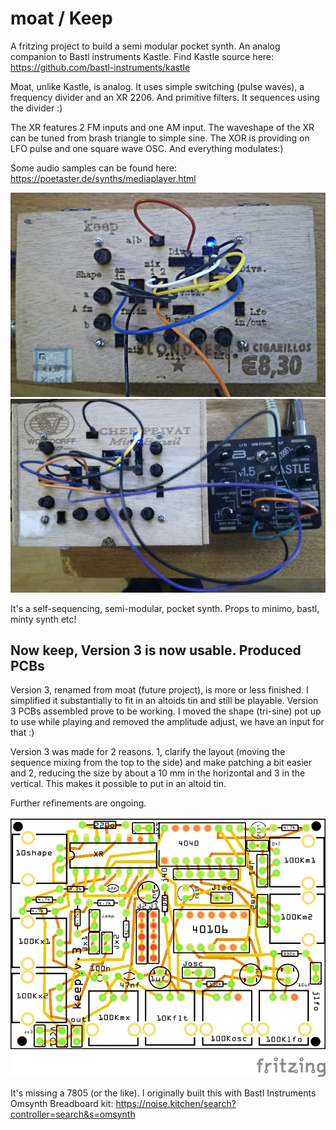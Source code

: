 # moat / Keep

A fritzing project to build a semi modular pocket synth. An analog companion to Bastl instruments Kastle. 
Find Kastle source here: https://github.com/bastl-instruments/kastle 

Moat, unlike Kastle, is analog. It uses simple switching (pulse waves), a frequency divider and an XR 2206. And primitive filters. It sequences using the divider :) 

The XR features 2 FM inputs and one AM input. The waveshape of the XR can be tuned from brash triangle to simple sine. The XOR is providing on LFO pulse and one square wave OSC. And everything modulates:)

Some audio samples can be found here: https://poetaster.de/synths/mediaplayer.html

![Cigarbox prototype laser cut with etched lettering](keep_v3.jpg)
![Cigarbox prototype with kastle](keepv3-chef-kastle.jpg)

It's a self-sequencing, semi-modular, pocket synth. Props to minimo, bastl, minty synth etc!

## Now keep, Version 3 is now usable. Produced PCBs

Version 3, renamed from moat (future project), is more or less finished. I simplified it substantially to fit in an altoids tin and still be playable. Version 3 PCBs assembled prove to be working. I moved the shape (tri-sine) pot up to use while playing and removed the amplitude adjust, we have an input for that :)

Version 3 was made for 2 reasons. 1, clarify the layout (moving the sequence mixing from the top to the side) and make patching a bit easier and 2, reducing the size by about a 10 mm in the horizontal and 3 in the vertical. This makes it possible to put in an altoid tin.

Further refinements are ongoing.

![PCB view](keep.v3_pcb.jpg)


It's missing a 7805 (or the like). I originally built this with Bastl Instruments Omsynth Breadboard kit:
https://noise.kitchen/search?controller=search&s=omsynth 


